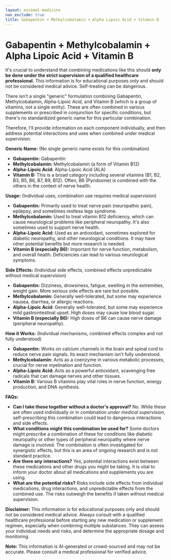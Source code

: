 ```yaml
---
layout: minimal-medicine
nav_exclude: true
title: Gabapentin + Methylcobalamin + Alpha Lipoic Acid + Vitamin B
---
```


# Gabapentin + Methylcobalamin + Alpha Lipoic Acid + Vitamin B

It's crucial to understand that combining medications like this should **only be done under the strict supervision of a qualified healthcare professional.**  This information is for educational purposes only and should not be considered medical advice.  Self-treating can be dangerous.

There isn't a single "generic" formulation combining Gabapentin, Methylcobalamin, Alpha-Lipoic Acid, and Vitamin B (which is a group of vitamins, not a single entity).  These are often combined in various supplements or prescribed in conjunction for specific conditions, but there's no standardized generic name for this particular combination.

Therefore, I'll provide information on each component individually, and then address potential interactions and uses when combined under medical supervision.

**Generic Name:**  (No single generic name exists for this combination)

* **Gabapentin:** Gabapentin
* **Methylcobalamin:** Methylcobalamin (a form of Vitamin B12)
* **Alpha-Lipoic Acid:** Alpha-Lipoic Acid (ALA)
* **Vitamin B:** This is a broad category including several vitamins (B1, B2, B3, B5, B6, B7, B9, B12).  Often, B6 (Pyridoxine) is combined with the others in the context of nerve health.


**Usage:** (Individual uses, combination use requires medical supervision)

* **Gabapentin:** Primarily used to treat nerve pain (neuropathic pain), epilepsy, and sometimes restless legs syndrome.
* **Methylcobalamin:** Used to treat vitamin B12 deficiency, which can cause neurological problems like peripheral neuropathy.  It's also sometimes used to support nerve health.
* **Alpha-Lipoic Acid:** Used as an antioxidant, sometimes explored for diabetic neuropathy, and other neurological conditions.  It may have other potential benefits but more research is needed.
* **Vitamin B (especially B6):** Important for nerve function, metabolism, and overall health.  Deficiencies can lead to various neurological symptoms.


**Side Effects:** (Individual side effects, combined effects unpredictable without medical supervision)

* **Gabapentin:** Dizziness, drowsiness, fatigue, swelling in the extremities, weight gain.  More serious side effects are rare but possible.
* **Methylcobalamin:** Generally well-tolerated, but some may experience nausea, diarrhea, or allergic reactions.
* **Alpha-Lipoic Acid:** Generally well-tolerated, but some may experience mild gastrointestinal upset.  High doses may cause low blood sugar.
* **Vitamin B (especially B6):** High doses of B6 can cause nerve damage (peripheral neuropathy).


**How it Works:** (Individual mechanisms, combined effects complex and not fully understood)

* **Gabapentin:** Works on calcium channels in the brain and spinal cord to reduce nerve pain signals. Its exact mechanism isn't fully understood.
* **Methylcobalamin:**  Acts as a coenzyme in various metabolic processes, crucial for nerve myelination and function.
* **Alpha-Lipoic Acid:** Acts as a powerful antioxidant, scavenging free radicals that can damage nerves and other tissues.
* **Vitamin B:** Various B vitamins play vital roles in nerve function, energy production, and DNA synthesis.


**FAQs:**

* **Can I take these together without a doctor's approval?**  No.  While these are often used individually or in combination *under medical supervision*, self-prescribing this combination could lead to dangerous interactions and side effects.
* **What conditions might this combination be used for?**  Some doctors might prescribe a combination of these for conditions like diabetic neuropathy or other types of peripheral neuropathy where nerve damage is involved.  The combination is often investigated for synergistic effects, but this is an area of ongoing research and is not standard practice.
* **Are there any interactions?**  Yes, potential interactions exist between these medications and other drugs you might be taking. It is vital to inform your doctor about all medications and supplements you are using.
* **What are the potential risks?**  Risks include side effects from individual medications, drug interactions, and unpredictable effects from the combined use.  The risks outweigh the benefits if taken without medical supervision.


**Disclaimer:** This information is for educational purposes only and should not be considered medical advice.  Always consult with a qualified healthcare professional before starting any new medication or supplement regimen, especially when combining multiple substances.  They can assess your individual needs and risks, and determine the appropriate dosage and monitoring.


**Note:** This information is AI-generated or crowd-sourced and may not be accurate. Please consult a medical professional for verified advice.